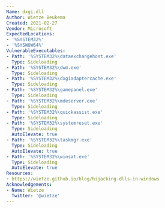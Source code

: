 ```yaml
---
Name: dxgi.dll
Author: Wietze Beukema
Created: 2021-02-27
Vendor: Microsoft
ExpectedLocations:
- '%SYSTEM32%'
- '%SYSWOW64%'
VulnerableExecutables:
- Path: '%SYSTEM32%\dataexchangehost.exe'
  Type: Sideloading
- Path: '%SYSTEM32%\dwm.exe'
  Type: Sideloading
- Path: '%SYSTEM32%\dxgiadaptercache.exe'
  Type: Sideloading
- Path: '%SYSTEM32%\gamepanel.exe'
  Type: Sideloading
- Path: '%SYSTEM32%\mdeserver.exe'
  Type: Sideloading
- Path: '%SYSTEM32%\quickassist.exe'
  Type: Sideloading
- Path: '%SYSTEM32%\systemreset.exe'
  Type: Sideloading
  AutoElevate: true
- Path: '%SYSTEM32%\taskmgr.exe'
  Type: Sideloading
  AutoElevate: true
- Path: '%SYSTEM32%\winsat.exe'
  Type: Sideloading
  AutoElevate: true
Resources:
- https://wietze.github.io/blog/hijacking-dlls-in-windows
Acknowledgements:
- Name: Wietze
  Twitter: '@wietze'
---
```

